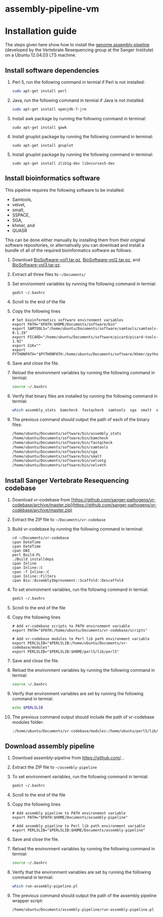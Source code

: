 # assembly-pipeline-vm


# Installation guide

The steps given here show how to install the [genome assembly pipeline](https://github.com/sanger-pathogens/vr-codebase) (developed by the Vertebrate Resequencing group at the Sanger Institute) on a Ubuntu 12.04.03 LTS machine.

## Install software dependencies

1. Perl 5, run the following command in termial if Perl is not installed:

    ```bash
    sudo apt-get install perl
    ```
    
2. Java, run the following command in termial if Java is not installed:

    ```bash
    sudo apt-get install openjdk-7-jre
    ```
    
3. Install awk package by running the following command in terminal:

    ```
    sudo apt-get install gawk 
    ```
    
4. Install gnuplot package by running the following command in terminal:

    ```
    sudo apt-get install gnuplot 
    ```
    
4. Install gnuplot package by running the following command in terminal:

    ```
    sudo apt-get install zlib1g-dev libncurses5-dev 
    ```

## Install bioinformatics software

This pipeline requires the following software to be installed:
* Samtools,
* velvet, 
* smalt, 
* SSPACE, 
* SGA, 
* khmer, and
* QUASR

This can be done either manually by installing them from their original software repositories, or
alternativally you can download and install a bundle of all of the required bioinformatics software as follows:

1. Download [BioSoftware-vol1.tar.gz](BioSoftware-1.tar.gz),  [BioSoftware-vol2.tar.gz](BioSoftware-2.tar.gz), and [BioSoftware-vol3.tar.gz](BioSoftware-3.tar.gz).
2. Extract all three files to `~/Documents/`
3. Set environment variables by running the following command in termial:

    ```bash
   gedit ~/.bashrc
    ```
    
4. Scroll to the end of the file
5. Copy the following lines

    ```
    # Set bioinformatics software environment variables 
    export PATH="$PATH:$HOME/Documents/software/bin"
    export SAMTOOLS="/home/ubuntu/Documents/software/samtools/samtools-0.1.19"
    export PICARD="/home/ubuntu/Documents/software/picard/picard-tools-1.92"
    export G1K=""
    export PYTHONPATH="$PYTHONPATH:/home/ubuntu/Documents/software/khmer/python"
    
    ```

6. Save and close the file.
7. Reload the environment variables by running the following command in termial:

    ```bash
    source ~/.bashrc
    ```
8. Verify that binary files are installed by running the following command in termial:

    ```bash
    which assembly_stats  bamcheck  fastqcheck  samtools  sga  smalt  velvetg  velveth 
    ```
9. The previous command should output the path of each of the binary files:

    ```bash
    /home/ubuntu/Documents/software/bin/assembly_stats
    /home/ubuntu/Documents/software/bin/bamcheck
    /home/ubuntu/Documents/software/bin/fastqcheck
    /home/ubuntu/Documents/software/bin/samtools
    /home/ubuntu/Documents/software/bin/sga
    /home/ubuntu/Documents/software/bin/smalt
    /home/ubuntu/Documents/software/bin/velvetg
    /home/ubuntu/Documents/software/bin/velveth
    
    ```


## Install Sanger Vertebrate Resequencing codebase

1. Download vr-codebase from [https://github.com/sanger-pathogens/vr-codebase/archive/master.zip](https://github.com/sanger-pathogens/vr-codebase/archive/master.zip)
2. Extract the ZIP file to `~/Documents/vr-codebase`
3. Build vr-codebase by running the following command in terminal:

    ```
    cd ~/Documents/vr-codebase
    cpan DateTime
    cpan DateTime
    cpan DBI
    perl Build.PL
    ./Build installdeps
    cpan Inline 
    cpan Inline::C 
    cpan -f Inline::C
    cpan Inline::Filters 
    cpan Bio::AssemblyImprovement::Scaffold::Descaffold
    ```
4. To set environment variables, run the following command in termial:

    ```bash
    gedit ~/.bashrc
    ```
5. Scroll to the end of the file
6. Copy the following lines

    ```
    # Add vr-codebase scripts to PATH environment variable
    export PATH="$PATH:/home/ubuntu/Documents/vr-codebase/scripts"
    
    # Add vr-codebase modules to Perl lib path environment variable
    export PERL5LIB="$PERL5LIB:/home/ubuntu/Documents/vr-codebase/modules"
    export PERL5LIB="$PERL5LIB:$HOME/perl5/lib/perl5"
    
    ```

7. Save and close the file.
8. Reload the environment variables by running the following command in termial:

    ```bash
    source ~/.bashrc
    ```
9. Verify that environment variables are set by running the following command in termial:

    ```bash
    echo $PERL5LIB 
    ```
9. The previous command output should include the path of vr-codebase modules folder:

    ```bash
    :/home/ubuntu/Documents/vr-codebase/modules:/home/ubuntu/perl5/lib/perl5
    ```

## Download assembly pipeline 

1. Download assembly-pipeline from https://github.com/...
2. Extract the ZIP file to `~/assembly-pipeline`
3. To set environment variables, run the following command in termial:

    ```bash
    gedit ~/.bashrc
    ```
4. Scroll to the end of the file
5. Copy the following lines

    ```
    # Add assembly pipeline to PATH environment variable
    export PATH="$PATH:$HOME/Documents/assembly-pipeline"
    
    # Add assembly pipeline to Perl lib path environment variable
    export PERL5LIB="$PERL5LIB:$HOME/Documents/assembly-pipeline"
    
    ```

6. Save and close the file.
7. Reload the environment variables by running the following command in termial:

    ```bash
    source ~/.bashrc
    ```
8. Verify that the environment variables are set by running the following command in termial:

    ```bash
    which run-assembly-pipeline.pl 
    ```
9. The previous command should output the path of the assembly pipeline wrapper script:

    ```bash
    /home/ubuntu/Documents/assembly-pipeline/run-assembly-pipeline.pl
    ```







